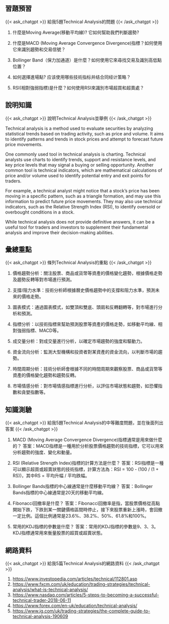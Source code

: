 ## 習題預習
{{< ask_chatgpt >}}
給我5題Technical Analysis的問題
{{< /ask_chatgpt >}}



1. 什麼是Moving Average(移動平均線)? 它如何幫助我們判斷趨勢?

2. 什麼是MACD (Moving Average Convergence Divergence)指標？如何使用它來識別趨勢和交易信號？

3. Bollinger Band（保力加通道）是什麼？如何使用它來尋找交易及識別高低點位置？

4. 如何選擇進場點? 应该使用哪些技術指标并结合同经计策略？

5. RSI(相對強弱指標)是什麼？如何使用RSI來識別市場超買和超賣處？   

## 說明知識
{{< ask_chatgpt >}}
說明Technical Analysis並舉例
{{< /ask_chatgpt >}}



Technical analysis is a method used to evaluate securities by analyzing statistical trends based on trading activity, such as price and volume. It aims to identify patterns and trends in stock prices and attempt to forecast future price movements.

One commonly used tool in technical analysis is charting. Technical analysts use charts to identify trends, support and resistance levels, and key price levels that may signal a buying or selling opportunity. Another common tool is technical indicators, which are mathematical calculations of price and/or volume used to identify potential entry and exit points for traders.

For example, a technical analyst might notice that a stock’s price has been moving in a specific pattern, such as a triangle formation, and may use this information to predict future price movements. They may also use technical indicators, such as the Relative Strength Index (RSI), to identify oversold or overbought conditions in a stock.

While technical analysis does not provide definitive answers, it can be a useful tool for traders and investors to supplement their fundamental analysis and improve their decision-making abilities.   

## 彙總重點
{{< ask_chatgpt >}}
條列Technical Analysis的重點
{{< /ask_chatgpt >}}



1. 價格趨勢分析：關注股票、商品或貨幣等資產的價格變化趨勢，根據價格走勢及趨勢反轉等對市場進行預測。

2. 支撐/阻力水準：技術分析師根據曆史價格趨勢中的支撐和阻力水準，預測未來的價格走勢。

3. 圖表模式：通過圖表模式，如雙頂和雙底、頭肩和反轉翻轉等，對市場進行分析和預測。

4. 指標分析：以技術指標來幫助預測股票等資產的價格走勢，如移動平均線、相對強弱指標、MACD等。

5. 成交量分析：對成交量進行分析，以確定市場趨勢的強度和驅動力。

6. 資金流向分析：監測大型機構和投資者對某資產的資金流向，以判斷市場的趨勢。

7. 時間周期分析：技術分析師會根據不同的時間周期來觀察股票、商品或貨幣等資產的價格變化趨勢和趨勢反轉。

8. 市場情感分析：對市場情感指標進行分析，以評估市場狀態和趨勢，如恐懼指數和貪婪指數等。   

## 知識測驗
{{< ask_chatgpt >}}
給我5題Technical Analysis的中等難度問題，並在後面列出答案
{{< /ask_chatgpt >}}



1. MACD (Moving Average Convergence Divergence)指標通常是用來做什麼的？
答案：MACD指標是一種用於分析股票價格趨勢的技術指標，它可以用來分析趨勢的強度、變化和動量。 

2. RSI (Relative Strength Index)指標的計算方法是什麼？
答案：RSI指標是一種可以顯示超買或超賣狀態的技術指標，計算方法為：RSI = 100 - (100 / (1 + RS))，其中RS = 平均升幅 / 平均跌幅。

3. Bollinger Bands指標的中心線通常是什麼移動平均線？
答案：Bollinger Bands指標的中心線通常是20天的移動平均線。

4. Fibonacci回撤率是什麼？
答案：Fibonacci回撤率是指，當股票價格從高點開始下跌，下跌到某一關鍵價格區間時停止，接下來股票重新上漲時，會回撤一定比例。這個比例通常是23.6%、38.2%、50%、61.8%和100%。

5. 常用的KDJ指標的參數是什麼？
答案：常用的KDJ指標的參數是9、3、3。KDJ指標通常用來衡量股票的超買或超賣狀態。   

## 網路資料
{{< ask_chatgpt >}}
給我5篇Technical Analysis的網路資料
{{< /ask_chatgpt >}}



1. https://www.investopedia.com/articles/technical/112801.asp
2. https://www.fxcm.com/uk/education/trading-strategies/technical-analysis/what-is-technical-analysis/
3. https://www.nasdaq.com/articles/5-steps-to-becoming-a-successful-technical-trader-2018-06-11
4. https://www.forex.com/en-uk/education/technical-analysis/
5. https://www.ig.com/uk/trading-strategies/the-complete-guide-to-technical-analysis-190609   


